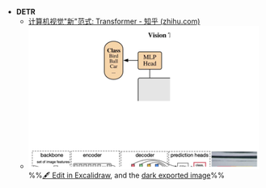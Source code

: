 - **DETR**
	- [计算机视觉"新"范式: Transformer - 知乎 (zhihu.com)](https://zhuanlan.zhihu.com/p/266069794)
	- ![](attachments/Transformer%202023-01-05%2016.32.24.excalidraw.svg)
%%[🖋 Edit in Excalidraw](attachments/Transformer%202023-01-05%2016.32.24.excalidraw.md), and the [dark exported image](attachments/Transformer%202023-01-05%2016.32.24.excalidraw.dark.svg)%%